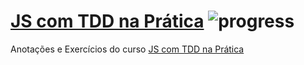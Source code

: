 # [**JS com TDD na Prática**](https://github.com/hgtpcastro/study-flow/issues/3) ![progress](http://progressed.io/bar/1?title=completed "progress")

Anotações e Exercícios do curso [JS com TDD na Prática](https://www.udemy.com/js-com-tdd-na-pratica/)
